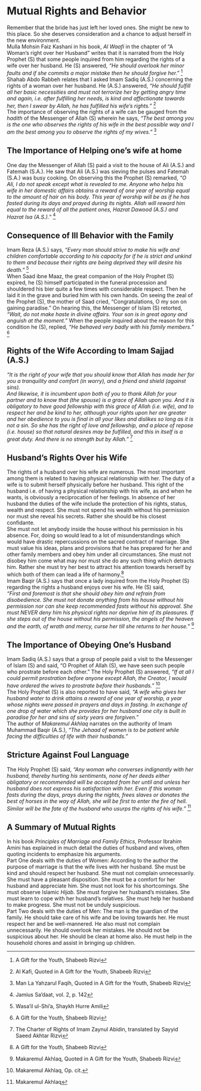Mutual Rights and Behavior
==========================

Remember that the bride has just left her loved ones. She might be new
to this place. So she deserves consideration and a chance to adjust
herself in the new environment.  
 Mulla Mohsin Faiz Kashani in his book, *Al Waafi* in the chapter of “A
Woman’s right over her Husband” writes that it is narrated from the Holy
Prophet (S) that some people inquired from him regarding the rights of a
wife over her husband. He (S) answered, *“He should overlook her minor
faults and if she commits a major mistake then he should forgive her.”*
[^1]  
 Shahab Abdo Rabbeh relates that I asked Imam Sadiq (A.S.) concerning
the rights of a woman over her husband. He (A.S.) answered, *“He should
fulfill all her basic necessities and must not terrorize her by getting
angry time and again, i.e. after fulfilling her needs, is kind and
affectionate towards her, then I swear by Allah, he has fulfilled his
wife’s rights.”* [^2]  
 The importance of observing the rights of a wife can be gauged from the
*hadith* of the Messenger of Allah (S) wherein he says, *“The best among
you is the one who observes the rights of his wife in the best possible
way and I am the best among you to observe the rights of my wives.”*
[^3]

The Importance of Helping one’s wife at home
--------------------------------------------

One day the Messenger of Allah (S) paid a visit to the house of Ali
(A.S.) and Fatemah (S.A.). He saw that Ali (A.S.) was sieving the pulses
and Fatemah (S.A.) was busy cooking. On observing this the Prophet (S)
remarked, *“O Ali, I do not speak except what is revealed to me. Anyone
who helps his wife in her domestic affairs obtains a reward of one year
of worship equal to the amount of hair on his body. This year of worship
will be as if he has fasted during its days and prayed during its
nights. Allah will reward him equal to the reward of all the patient
ones, Hazrat Dawood (A.S.) and Hazrat Isa (A.S.).”* [^4]

Consequence of Ill Behavior with the Family
-------------------------------------------

Imam Reza (A.S.) says, *“Every man should strive to make his wife and
children comfortable according to his capacity for if he is strict and
unkind to them and because their rights are being deprived they will
desire his death.”* [^5]  
 When Saad ibne Maaz, the great companion of the Holy Prophet (S)
expired, he (S) himself participated in the funeral procession and
shouldered his bier quite a few times with considerable respect. Then he
laid it in the grave and buried him with his own hands. On seeing the
zeal of the Prophet (S), the mother of Saad cried, “Congratulations, O
my son on gaining paradise.” On hearing this, the Messenger of Islam (S)
retorted, *“Wait, do not make haste in divine affairs. Your son is in*
*great agony and anguish at the moment.”* When the people inquired about
the reason for this condition he (S), replied, *“He behaved very badly
with his family members.”* [^6]

Rights of the Wife According to Imam Sajjad (A.S.)
--------------------------------------------------

*“It is the right of your wife that you should know that Allah has made
her for you a tranquility and comfort (in worry), and a friend and
shield (against sins).*  
*And likewise, it is incumbent upon both of you to thank Allah for your
partner and to know that (the spouse) is a grace of Allah upon you. And
it is obligatory to have good fellowship with this grace of Allah (i.e.
wife), and to respect her and be kind to her, although your rights upon
her are greater and her obedience to you is final in all your likes and
dislikes so long as it is not a sin. So she has the right of love and
fellowship, and a place of repose (i.e. house) so that natural desires
may be fulfilled, and this in itself is a great duty. And there is no
strength but by Allah.”* [^7]

Husband’s Rights Over his Wife
------------------------------

The rights of a husband over his wife are numerous. The most important
among them is related to having physical relationship with her. The duty
of a wife is to submit herself physically before her husband. This right
of the husband i.e. of having a physical relationship with his wife, as
and when he wants, is obviously a reciprocation of her feelings. In
absence of her husband the duties of the wife include the protection of
his rights, status, wealth and respect. She must not spend his wealth
without his permission nor must she reveal his secrets. Rather she
should be his closest confidante.  
 She must not let anybody inside the house without his permission in his
absence. For, doing so would lead to a lot of misunderstandings which
would have drastic repercussions on the sacred contract of marriage. She
must value his ideas, plans and provisions that he has prepared for her
and other family members and obey him under all circumstances. She must
not disobey him come what may nor must she do any such thing which
detracts him. Rather she must try her best to attract his attention
towards herself by which both of them can lead a life of harmony.[^8]  
 Imam Baqir (A.S.) says that once a lady inquired from the Holy Prophet
(S) regarding the rights a husband enjoys over his wife. He (S) said,  
*“First and foremost is that she should obey him and refrain from
disobedience. She must not donate anything from his house without his
permission nor can she keep recommended fasts without his approval. She
must NEVER deny him his physical rights nor deprive him of its
pleasures. If she steps out of the house without his permission, the
angels of the heaven and the earth, of wrath and mercy, curse her till
she returns to her house.”* [^9]

The Importance of Obeying One’s Husband
---------------------------------------

Imam Sadiq (A.S.) says that a group of people paid a visit to the
Messenger of Islam (S) and said, “O Prophet of Allah (S), we have seen
such people who prostrate before each other.” The Holy Prophet (S)
answered, *“If at all I could permit prostration before anyone except
Allah, the Creator, I would have ordered the wives to prostrate before
their husbands.”* [^10]  
 The Holy Prophet (S) is also reported to have said, *“A wife who gives
her husband water to drink attains a reward of one year of worship, a
year whose nights were passed in prayers and days in fasting. In
exchange of one drop of water which she provides for her husband one
city is built in paradise for her and sins of sixty years are
forgiven.”*  
 The author of *Makaremul Akhlaq* narrates on the authority of Imam
Muhammad Baqir (A.S.), *“The Jehaad of women is to be patient while
facing the difficulties of life with their husbands.”*

Stricture Against Foul Language
-------------------------------

The Holy Prophet (S) said, *“Any woman who converses indignantly with
her husband, thereby hurting his sentiments, none of her deeds either
obligatory or recommended will be accepted from her until and unless her
husband does not express his satisfaction with her. Even if this woman
fasts during the days, prays during the nights, frees slaves or donates
the best of horses in the way of Allah, she will be first to enter the
fire of hell. Similar will be the fate of the husband who usurps the
rights of his wife.”* [^11]

A Summary of Mutual Rights
--------------------------

In his book *Principles of Marriage and Family Ethics,* Professor
Ibrahim Amini has explained in much detail the duties of husband and
wives, often quoting incidents to emphasize his arguments.  
 Part One deals with the duties of Women: According to the author the
purpose of marriage is that the wife lives with her husband. She must be
kind and should respect her husband. She must not complain
unnecessarily. She must have a pleasant disposition. She must be a
comfort for her husband and appreciate him. She must not look for his
shortcomings. She must observe Islamic *Hijab*. She must forgive her
husband’s mistakes. She must learn to cope with her husband’s relatives.
She must help her husband to make progress. She must not be unduly
suspicious.  
 Part Two deals with the duties of Men: The man is the guardian of the
family. He should take care of his wife and be loving towards her. He
must respect her and be well-mannered. He also must not complain
unnecessarily. He should overlook her mistakes. He should not be
suspicious about her. He should be clean at home also. He must help in
the household chores and assist in bringing up children.

[^1]: A Gift for the Youth, Shabeeb Rizvi

[^2]: Al Kafi, Quoted in A Gift for the Youth, Shabeeb Rizvi

[^3]: Man La Yahzarul Faqih, Quoted in A Gift for the Youth, Shabeeb
Rizvi

[^4]: Jamius Sa’daat, vol. 2, p. 142

[^5]: Wasa’il ul-Shi’a, Shaykh Hurre Amili

[^6]: A Gift for the Youth, Shabeeb Rizvi

[^7]: The Charter of Rights of Imam Zaynul Abidin, translated by Sayyid
Saeed Akhtar Rizvi

[^8]: A Gift for the Youth, Shabeeb Rizvi

[^9]: Makaremul Akhlaq, Quoted in A Gift for the Youth, Shabeeb Rizvi

[^10]: Makaremul Akhlaq, Op. cit.

[^11]: Makaremul Akhlaq


